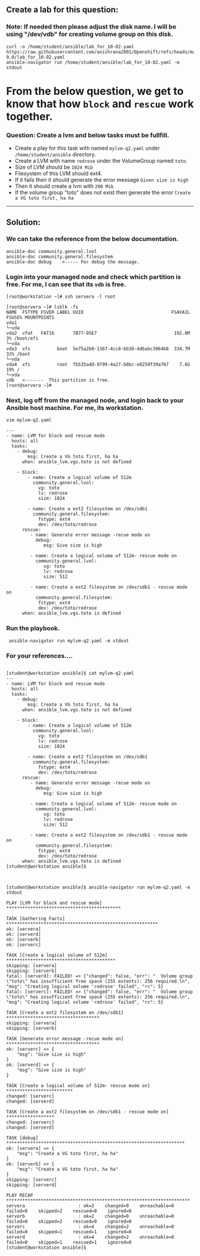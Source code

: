## Create a lab for this question:
### Note: If needed then please adjust the disk name. I will be using "/dev/vdb" for creating volume group on this disk.
```
curl -o /home/student/ansible/lab_for_10-02.yaml https://raw.githubusercontent.com/anishrana2001/Openshift/refs/heads/main/RHCE/V-9.0/lab_for_10-02.yaml
ansible-navigator run /home/student/ansible/lab_for_10-02.yaml -m stdout
```
# From the below question, we get to know that how `block` and `rescue` work together.

### Question: Create a lvm and below tasks must be fullfill.

- Create a play for this task with named `mylvm-q2.yaml` under `/home/student/ansible` directory.
- Create a LVM with name `redrose` under the VolumeGroup named `toto`.
- Size of LVM should be `1024 Mib`
- Filesystem of this LVM should ext4.
- If it fails then it should generate the error message `Given size is high`
- Then it should create a lvm with `200 Mib`
- If the volume group "toto" does not exist then generate the error `Create a VG toto first, ha ha` 
---


## Solution: 
### We can take the reference from the below documentation. 
```
ansible-doc community.general.lvol
ansible-doc community.general.filesystem
ansible-doc debug    <----- For debug the message.
```



### Login into your managed node and check which partition is free. For me, I can see that its `vdb` is free.
```
[root@workstation ~]# ssh servera -l root

[root@servera ~]# lsblk -fs
NAME  FSTYPE FSVER LABEL UUID                                 FSAVAIL FSUSE% MOUNTPOINTS
vda1                                                                         
└─vda                                                                        
vda2  vfat   FAT16       7B77-95E7                             192.8M     3% /boot/efi
└─vda                                                                        
vda3  xfs          boot  5e75a2b9-1367-4cc8-bb38-4d6abc3964b8  334.7M    32% /boot
└─vda                                                                        
vda4  xfs          root  fb535add-9799-4a27-b8bc-e8259f39a767    7.6G    19% /
└─vda                                                                        
vdb   <-------  This partition is free.
[root@servera ~]# 
```

### Next, log off from the managed node, and login back to your Ansible host machine. For me, its workstation.



```
vim mylvm-q2.yaml
```
```
---
- name: LVM for block and rescue mode
  hosts: all
  tasks:
    - debug:
        msg: Create a VG toto first, ha ha
      when: ansible_lvm.vgs.toto is not defined 
	  
    - block:
        - name: Create a logical volume of 512m
          community.general.lvol:
            vg: toto
            lv: redrose
            size: 1024

        - name: Create a ext2 filesystem on /dev/sdb1
          community.general.filesystem:
            fstype: ext4
            dev: /dev/toto/redrose
      rescue:
         - name: Generate error message -recue mode on
           debug:
              msg: Give size is high

         - name: Create a logical volume of 512m- rescue mode on
           community.general.lvol:
              vg: toto
              lv: redrose
              size: 512

         - name: Create a ext2 filesystem on /dev/sdb1 - rescue mode on
           community.general.filesystem:
            fstype: ext4
            dev: /dev/toto/redrose
      when: ansible_lvm.vgs.toto is defined
```


### Run the playbook.
```
 ansible-navigator run mylvm-q2.yaml -m stdout
```




### For your references....

```

[student@workstation ansible]$ cat mylvm-q2.yaml 
---
- name: LVM for block and rescue mode
  hosts: all
  tasks:
    - debug:
        msg: Create a VG toto first, ha ha
      when: ansible_lvm.vgs.toto is not defined 
	  
    - block:
        - name: Create a logical volume of 512m
          community.general.lvol:
            vg: toto
            lv: redrose
            size: 1024

        - name: Create a ext2 filesystem on /dev/sdb1
          community.general.filesystem:
            fstype: ext4
            dev: /dev/toto/redrose
      rescue:
         - name: Generate error message -recue mode on
           debug:
              msg: Give size is high

         - name: Create a logical volume of 512m- rescue mode on
           community.general.lvol:
              vg: toto
              lv: redrose
              size: 512

         - name: Create a ext2 filesystem on /dev/sdb1 - rescue mode on
           community.general.filesystem:
            fstype: ext4
            dev: /dev/toto/redrose
      when: ansible_lvm.vgs.toto is defined 
[student@workstation ansible]$



[student@workstation ansible]$ ansible-navigator run mylvm-q2.yaml -m stdout 

PLAY [LVM for block and rescue mode] *******************************************

TASK [Gathering Facts] *********************************************************
ok: [servera]
ok: [serverd]
ok: [serverb]
ok: [serverc]

TASK [Create a logical volume of 512m] *****************************************
skipping: [servera]
skipping: [serverb]
fatal: [serverd]: FAILED! => {"changed": false, "err": "  Volume group \"toto\" has insufficient free space (255 extents): 256 required.\n", "msg": "Creating logical volume 'redrose' failed", "rc": 5}
fatal: [serverc]: FAILED! => {"changed": false, "err": "  Volume group \"toto\" has insufficient free space (255 extents): 256 required.\n", "msg": "Creating logical volume 'redrose' failed", "rc": 5}

TASK [Create a ext2 filesystem on /dev/sdb1] ***********************************
skipping: [servera]
skipping: [serverb]

TASK [Generate error message -recue mode on] ***********************************
ok: [serverc] => {
    "msg": "Give size is high"
}
ok: [serverd] => {
    "msg": "Give size is high"
}

TASK [Create a logical volume of 512m- rescue mode on] *************************
changed: [serverc]
changed: [serverd]

TASK [Create a ext2 filesystem on /dev/sdb1 - rescue mode on] ******************
changed: [serverc]
changed: [serverd]

TASK [debug] *******************************************************************
ok: [servera] => {
    "msg": "Create a VG toto first, ha ha"
}
ok: [serverb] => {
    "msg": "Create a VG toto first, ha ha"
}
skipping: [serverc]
skipping: [serverd]

PLAY RECAP *********************************************************************
servera                    : ok=2    changed=0    unreachable=0    failed=0    skipped=2    rescued=0    ignored=0   
serverb                    : ok=2    changed=0    unreachable=0    failed=0    skipped=2    rescued=0    ignored=0   
serverc                    : ok=4    changed=2    unreachable=0    failed=0    skipped=1    rescued=1    ignored=0   
serverd                    : ok=4    changed=2    unreachable=0    failed=0    skipped=1    rescued=1    ignored=0   
[student@workstation ansible]$
```
